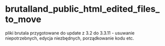 # brutalland_public_html_edited_files_to_move
 pliki brutala przygotowane do update z 3.2 do 3.3.11 - usuwanie niepotrzebnych, edycja niezbędnych, porządkowanie kodu etc.

